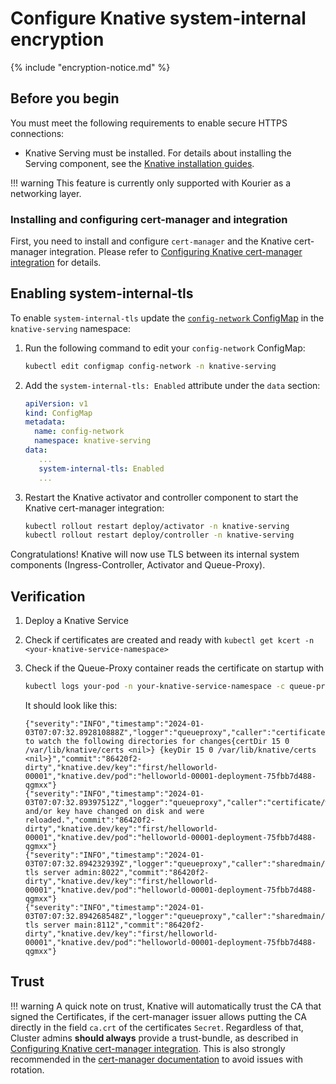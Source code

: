 # Configure Knative system-internal encryption

{% include "encryption-notice.md" %}

## Before you begin

You must meet the following requirements to enable secure HTTPS connections:

- Knative Serving must be installed. For details about installing the Serving
  component, see the [Knative installation guides](../../install/yaml-install/serving/install-serving-with-yaml.md).

!!! warning
    This feature is currently only supported with Kourier as a networking layer.

### Installing and configuring cert-manager and integration

First, you need to install and configure `cert-manager` and the Knative cert-manager integration.
Please refer to [Configuring Knative cert-manager integration](./configure-certmanager-integration.md) for details.


## Enabling system-internal-tls

To enable `system-internal-tls` update the [`config-network` ConfigMap](https://github.com/knative/serving/blob/main/config/core/configmaps/network.yaml) in the `knative-serving` namespace:

1.  Run the following command to edit your `config-network` ConfigMap:

    ```bash
    kubectl edit configmap config-network -n knative-serving
    ```

1.  Add the `system-internal-tls: Enabled` attribute under the `data` section:

    ```yaml
    apiVersion: v1
    kind: ConfigMap
    metadata:
      name: config-network
      namespace: knative-serving
    data:
       ...
       system-internal-tls: Enabled
       ...
    ```

1.  Restart the Knative activator and controller component to start the Knative cert-manager integration:
 
    ```bash
    kubectl rollout restart deploy/activator -n knative-serving
    kubectl rollout restart deploy/controller -n knative-serving
    ```

Congratulations! Knative will now use TLS between its internal system components (Ingress-Controller, Activator and Queue-Proxy).


## Verification

1. Deploy a Knative Service

1. Check if certificates are created and ready with `kubectl get kcert -n <your-knative-service-namespace>`

1. Check if the Queue-Proxy container reads the certificate on startup with 

    ```bash
    kubectl logs your-pod -n your-knative-service-namespace -c queue-proxy | grep -E 'certDir|Certificate|tls'
    ```

    It should look like this:

    ```
    {"severity":"INFO","timestamp":"2024-01-03T07:07:32.892810888Z","logger":"queueproxy","caller":"certificate/watcher.go:62","message":"Starting to watch the following directories for changes{certDir 15 0 /var/lib/knative/certs <nil>} {keyDir 15 0 /var/lib/knative/certs <nil>}","commit":"86420f2-dirty","knative.dev/key":"first/helloworld-00001","knative.dev/pod":"helloworld-00001-deployment-75fbb7d488-qgmxx"}
    {"severity":"INFO","timestamp":"2024-01-03T07:07:32.89397512Z","logger":"queueproxy","caller":"certificate/watcher.go:131","message":"Certificate and/or key have changed on disk and were reloaded.","commit":"86420f2-dirty","knative.dev/key":"first/helloworld-00001","knative.dev/pod":"helloworld-00001-deployment-75fbb7d488-qgmxx"}
    {"severity":"INFO","timestamp":"2024-01-03T07:07:32.894232939Z","logger":"queueproxy","caller":"sharedmain/main.go:282","message":"Starting tls server admin:8022","commit":"86420f2-dirty","knative.dev/key":"first/helloworld-00001","knative.dev/pod":"helloworld-00001-deployment-75fbb7d488-qgmxx"}
    {"severity":"INFO","timestamp":"2024-01-03T07:07:32.894268548Z","logger":"queueproxy","caller":"sharedmain/main.go:282","message":"Starting tls server main:8112","commit":"86420f2-dirty","knative.dev/key":"first/helloworld-00001","knative.dev/pod":"helloworld-00001-deployment-75fbb7d488-qgmxx"}
    ```

## Trust

!!! warning
    A quick note on trust, Knative will automatically trust the CA that signed the Certificates, if the cert-manager issuer allows 
    putting the CA directly in the field `ca.crt` of the certificates `Secret`. Regardless of that, Cluster admins **should always**
    provide a trust-bundle, as described in  [Configuring Knative cert-manager integration](./configure-certmanager-integration.md#managing-trust-and-rotation-without-downtime).
    This is also strongly recommended in the [cert-manager documentation](https://cert-manager.io/docs/trust/trust-manager/#cert-manager-integration-intentionally-copying-ca-certificates)
    to avoid issues with rotation.
   
